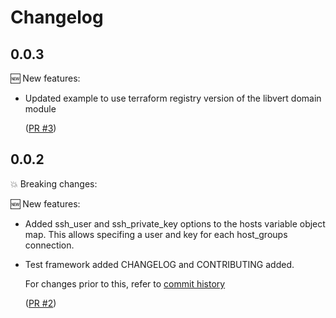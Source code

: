 # Changelog

## 0.0.3

🆕 New features:

- Updated example to use terraform registry version of
  the libvert domain module

  ([PR #3](https://github.com/srb3/terraform-ansible-role/pull/3))

## 0.0.2

💥 Breaking changes:

🆕 New features:

- Added ssh_user and ssh_private_key options to
  the hosts variable object map. This allows specifing a user
  and key for each host_groups connection.

- Test framework added
  CHANGELOG and CONTRIBUTING added.

  For changes prior to this, refer to [commit history](https://github.com/srb3/terraform-ansible-role/commits/main)

  ([PR #2](https://github.com/srb3/terraform-ansible-role/pull/1))
